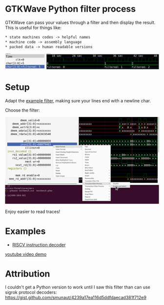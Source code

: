 # GTKWave Python filter process

GTKWave can pass your values through a filter and then display the result. This is 
useful for things like:
    
    * state machines codes -> helpful names
    * machine code -> assembly language
    * packed data -> human readable versions

![example](gtkwave-filtered.png)

# Setup

Adapt the [example filter](filter-process.py), making sure your lines end with a newline char.

Choose the filter:

![setup](gtkwave-setup.png)

Enjoy easier to read traces!

# Examples

* [RISCV instruction decoder](examples/riscv-filter.py)

[youtube video demo](https://youtu.be/Yc16oYOsrTk)

# Attribution

I couldn't get a Python version to work until I saw this filter than can use sigrok protocol decoders:
https://gist.github.com/smunaut/4239a17ea116d5ddfdaecad381f712e9
